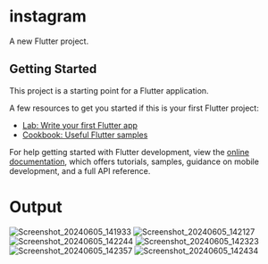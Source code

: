 # instagram

A new Flutter project.

## Getting Started

This project is a starting point for a Flutter application.

A few resources to get you started if this is your first Flutter project:

- [Lab: Write your first Flutter app](https://docs.flutter.dev/get-started/codelab)
- [Cookbook: Useful Flutter samples](https://docs.flutter.dev/cookbook)

For help getting started with Flutter development, view the
[online documentation](https://docs.flutter.dev/), which offers tutorials,
samples, guidance on mobile development, and a full API reference.
# Output
![Screenshot_20240605_141933](https://github.com/user-attachments/assets/e90637ba-9e62-46d0-8596-33096746f6f0)
![Screenshot_20240605_142127](https://github.com/user-attachments/assets/f137acee-8c83-4b46-9e66-29e873418c51)
![Screenshot_20240605_142244](https://github.com/user-attachments/assets/0f297595-eba7-492e-810f-b69611b05b53)
![Screenshot_20240605_142323](https://github.com/user-attachments/assets/bb2535d0-14ce-4db8-8324-b7f44c5eba22)
![Screenshot_20240605_142357](https://github.com/user-attachments/assets/e53c84f4-4c30-4b46-9a73-7dcd10b9f3b5)
![Screenshot_20240605_142434](https://github.com/user-attachments/assets/8a62dc9a-6a00-4f95-89fd-4e5c593b4283)
